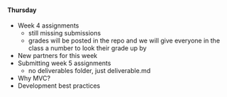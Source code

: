 #### Thursday
- Week 4 assignments
  - still missing submissions
  - grades will be posted in the repo and we will give everyone in the class a number to look their grade up by
- New partners for this week
- Submitting week 5 assignments
  - no deliverables folder, just deliverable.md
- Why MVC?
- Development best practices
